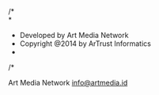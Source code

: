 /*  
*
* Developed by Art Media Network
* Copyright @2014 by ArTrust Informatics 
*
/*                                   

Art Media Network 
info@artmedia.id 